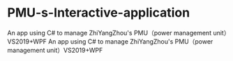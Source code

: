 # PMU-s-Interactive-application
An app using C# to manage ZhiYangZhou's PMU（power management unit）VS2019+WPF
An app using C# to manage ZhiYangZhou's PMU（power management unit）VS2019+WPF
